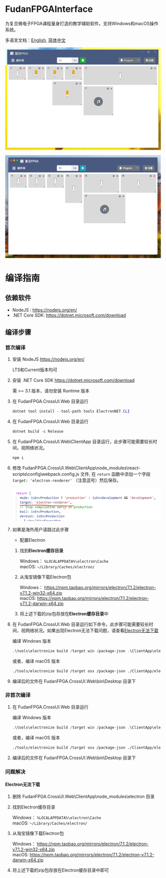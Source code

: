 # FudanFPGAInterface

为复旦微电子FPGA课程量身打造的教学辅助软件。支持Windows和macOS操作系统。

多语言文档：[English](./README.en-US.md), [简体中文](./README.md)

![win](./Imgs/win.png)

![mac](./Imgs/mac.png)


# 编译指南

## 依赖软件

- NodeJS : https://nodejs.org/en/
- .NET Core SDK: https://dotnet.microsoft.com/download

## 编译步骤

### 首次编译

1. 安装 NodeJS https://nodejs.org/en/
    
    LTS和Current版本均可

2. 安装 .NET Core SDK https://dotnet.microsoft.com/download

    需 >= 3.1 版本，请勿安装 Runtime 版本

3. 在 FudanFPGA.CrossUI.Web 目录运行

    ```powershell
    dotnet tool install --tool-path tools ElectronNET.CLI
    ```

4. 在 FudanFPGA.CrossUI.Web 目录运行

    ```powershell
    dotnet build -c Release
    ```

5. 在 FudanFPGA.CrossUI.Web\ClientApp 目录运行，此步骤可能需要较长时间，视网络状况。

    ```powershell
    npm i
    ```

6. 修改 FudanFPGA.CrossUI.Web\ClientApp\node_modules\react-scripts\config\webpack.config.js 文件, 在 ```return``` 函数中添加一个字段 ```target: 'electron-renderer'``` （注意逗号）然后保存。

    ![webpack](./Imgs/target.png)

7. 如果是海外用户请跳过此步骤

    - 配置Electron

    1. 找到**Electron缓存目录**

        Windows： ```%LOCALAPPDATA%\electron\Cache``` <br>
        macOS:  ```~/Library/Caches/electron/```

    2. 从淘宝镜像下载Electron包

        Windows： https://npm.taobao.org/mirrors/electron/7.1.2/electron-v7.1.2-win32-x64.zip <br>
        macOS:    https://npm.taobao.org/mirrors/electron/7.1.2/electron-v7.1.2-darwin-x64.zip

    3. 将上述下载的zip包存放在**Electron缓存目录**中

8. 在 FudanFPGA.CrossUI.Web 目录运行如下命令，此步骤可能需要较长时间，视网络状况。如果出现Electron无法下载问题，请查看[Electron无法下载](####Electron无法下载)

    编译 Windows 版本
    ```powershell
    .\tools\electronize build /target win /package-json .\ClientApp\electron.package.json
    ```

    或者，编译 macOS 版本
    ```bash
    ./tools/electronize build /target osx /package-json ./ClientApp/electron.package.json
    ```
9. 编译后的文件在 FudanFPGA.CrossUI.Web\bin\Desktop 目录下

### 非首次编译

1. 在 FudanFPGA.CrossUI.Web 目录运行

    编译 Windows 版本
    ```powershell
    .\tools\electronize build /target win /package-json .\ClientApp\electron.package.json
    ```

    或者，编译 macOS 版本
    ```bash
    ./tools/electronize build /target osx /package-json ./ClientApp/electron.package.json
    ```
2. 编译后的文件在 FudanFPGA.CrossUI.Web\bin\Desktop 目录下

### 问题解决

#### Electron无法下载

1. 删除 FudanFPGA.CrossUI.Web\ClientApp\node_modules\electron 目录

2. 找到Electron缓存目录

    Windows： ```%LOCALAPPDATA%\electron\Cache``` <br>
    macOS: ```~/Library/Caches/electron/```

3. 从淘宝镜像下载Electron包

    Windows： https://npm.taobao.org/mirrors/electron/7.1.2/electron-v7.1.2-win32-x64.zip <br>
    macOS:    https://npm.taobao.org/mirrors/electron/7.1.2/electron-v7.1.2-darwin-x64.zip

4. 将上述下载的zip包存放在Electron缓存目录中即可